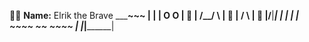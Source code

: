 🧝‍♂️ **Name:** Elrik the Brave
_______~~~
|        |
|  O   O  | 🤠
|  /__/ \ | 👀
| /   \  | 💫
|/____\|___________|
|       |          |
|  ~~~~ ~~ ~~~~   |
|_________|________|